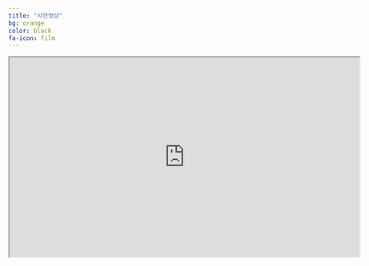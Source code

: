 ```yaml
---
title: "시연영상"
bg: orange
color: black
fa-icon: film
---
```




<div class="centerbox"><iframe src="https://www.youtube.com/embed/59NoqP02ZYM" frameborder="1" allowfullscreen width="700px" height="400px"></iframe></div>
